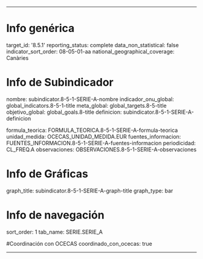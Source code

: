---

# Info genérica
target_id: '8.5.1'
reporting_status: complete
data_non_statistical: false
indicator_sort_order: 08-05-01-aa
national_geographical_coverage: Canàries

# Info de Subindicador
nombre: subindicator.8-5-1-SERIE-A-nombre
indicador_onu_global: global_indicators.8-5-1-title
meta_global: global_targets.8-5-title
objetivo_global: global_goals.8-title
definicion: subindicator.8-5-1-SERIE-A-definicion

formula_teorica: FORMULA_TEORICA.8-5-1-SERIE-A-formula-teorica
unidad_medida: OCECAS_UNIDAD_MEDIDA.EUR
fuentes_informacion: FUENTES_INFORMACION.8-5-1-SERIE-A-fuentes-informacion
periodicidad: CL_FREQ.A
observaciones: OBSERVACIONES.8-5-1-SERIE-A-observaciones
# Info de Gráficas
graph_title: subindicator.8-5-1-SERIE-A-graph-title
graph_type: bar

# Info de navegación
sort_order: 1
tab_name: SERIE.SERIE_A

#Coordinación con OCECAS
coordinado_con_ocecas: true

---